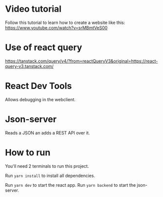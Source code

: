 # Video tutorial

Follow this tutorial to learn how to create a website like this: https://www.youtube.com/watch?v=srMBmtVeS00

# Use of react query

https://tanstack.com/query/v4/?from=reactQueryV3&original=https://react-query-v3.tanstack.com/

# React Dev Tools

Allows debugging in the webclient.

# Json-server
Reads a JSON an adds a REST API over it.

# How to run
You'll need 2 terminals to run this project.

Run `yarn install` to install all dependencies.

Run `yarn dev` to start the react app.
Run `yarn backend` to start the json-server.
